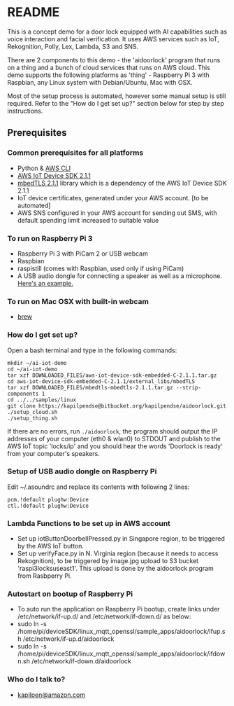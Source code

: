 # README #

This is a concept demo for a door lock equipped with AI capabilities such as voice interaction and facial verification. It uses AWS services such as IoT, Rekognition, Polly, Lex, Lambda, S3 and SNS.

There are 2 components to this demo - the 'aidoorlock' program that runs on a thing and a bunch of cloud services that runs on AWS cloud. This demo supports the following platforms as 'thing' - Raspberry Pi 3 with Raspbian, any Linux system with Debian/Ubuntu, Mac with OSX.

Most of the setup process is automated, however some manual setup is still required. Refer to the "How do I get set up?" section below for step by step instructions.

## Prerequisites ##

### Common prerequisites for all platforms
* Python & [AWS CLI](https://aws.amazon.com/cli/)
* [AWS IoT Device SDK 2.1.1](https://github.com/aws/aws-iot-device-sdk-embedded-C/archive/v2.1.1.tar.gz)
* [mbedTLS 2.1.1](https://github.com/ARMmbed/mbedtls/archive/mbedtls-2.1.1.tar.gz) library which is a dependency of the AWS IoT Device SDK 2.1.1
* IoT device certificates, generated under your AWS account. [to be automated]
* AWS SNS configured in your AWS account for sending out SMS, with default spending limit increased to suitable value

### To run on Raspberry Pi 3
* Raspberry Pi 3 with PiCam 2 or USB webcam
* Raspbian
* raspistill (comes with Raspbian, used only if using PiCam)
* A USB audio dongle for connecting a speaker as well as a microphone. [Here's an example.](http://www.lazada.sg/easybuy-new-pc-laptop-usb-2-3d-virtual-kx3p-71-channel-audio-soundcard-adapter-9019448.html)

### To run on Mac OSX with built-in webcam
* [brew](https://brew.sh/)

### How do I get set up? ###

Open a bash terminal and type in the following commands:
~~~~
mkdir ~/ai-iot-demo
cd ~/ai-iot-demo
tar xzf DOWNLOADED_FILES/aws-iot-device-sdk-embedded-C-2.1.1.tar.gz
cd aws-iot-device-sdk-embedded-C-2.1.1/external_libs/mbedTLS
tar xzf DOWNLOADED_FILES/mbedtls-mbedtls-2.1.1.tar.gz --strip-components 1
cd ../../samples/linux
git clone https://kapilpendse@bitbucket.org/kapilpendse/aidoorlock.git
./setup_cloud.sh
./setup_thing.sh
~~~~

If there are no errors, run `./aidoorlock`, the program should output the IP addresses of your computer (eth0 & wlan0) to STDOUT and publish to the AWS IoT topic 'locks/ip' and you should hear the words 'Doorlock is ready' from your computer's speakers.

### Setup of USB audio dongle on Raspberry Pi
Edit ~/.asoundrc and replace its contents with following 2 lines:
~~~~
pcm.!default plughw:Device
ctl.!default plughw:Device
~~~~

### Lambda Functions to be set up in AWS account
* Set up iotButtonDoorbellPressed.py in Singapore region, to be triggered by the AWS IoT button.
* Set up verifyFace.py in N. Virginia region (because it needs to access Rekognition), to be triggered by image.jpg upload to S3 bucket 'raspi3locksuseast1'. This upload is done by the aidoorlock program from Rasbperry Pi.

### Autostart on bootup of Raspberry Pi
* To auto run the application on Raspberry Pi bootup, create links under /etc/network/if-up.d/ and /etc/network/if-down.d/ as below:
* sudo ln -s /home/pi/deviceSDK/linux_mqtt_openssl/sample_apps/aidoorlock/ifup.sh /etc/network/if-up.d/aidoorlock
* sudo ln -s /home/pi/deviceSDK/linux_mqtt_openssl/sample_apps/aidoorlock/ifdown.sh /etc/network/if-down.d/aidoorlock

### Who do I talk to? ###

* kapilpen@amazon.com
